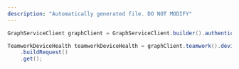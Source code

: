 ```yaml
---
description: "Automatically generated file. DO NOT MODIFY"
---
```

<!-- markdownlint-disable MD041 -->

```java
GraphServiceClient graphClient = GraphServiceClient.builder().authenticationProvider( authProvider ).buildClient();

TeamworkDeviceHealth teamworkDeviceHealth = graphClient.teamwork().devices("d8214fe3-4fe3-d821-e34f-21d8e34f21d8").health()
    .buildRequest()
    .get();
```
